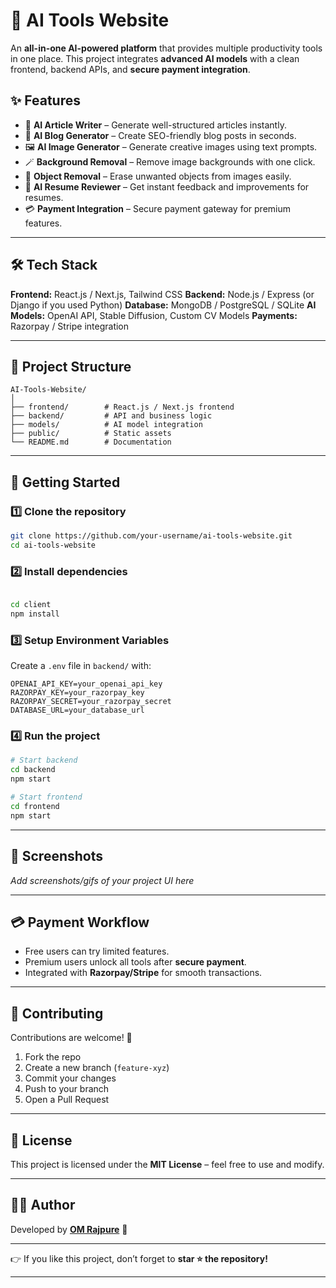# 🧠 AI Tools Website

An **all-in-one AI-powered platform** that provides multiple productivity tools in one place. This project integrates **advanced AI models** with a clean frontend, backend APIs, and **secure payment integration**.

## ✨ Features

* 📄 **AI Article Writer** – Generate well-structured articles instantly.
* 📝 **AI Blog Generator** – Create SEO-friendly blog posts in seconds.
* 🖼️ **AI Image Generator** – Generate creative images using text prompts.
* 🪄 **Background Removal** – Remove image backgrounds with one click.
* 🎯 **Object Removal** – Erase unwanted objects from images easily.
* 📑 **AI Resume Reviewer** – Get instant feedback and improvements for resumes.
* 💳 **Payment Integration** – Secure payment gateway for premium features.

---

## 🛠️ Tech Stack

**Frontend:** React.js / Next.js, Tailwind CSS
**Backend:** Node.js / Express (or Django if you used Python)
**Database:** MongoDB / PostgreSQL / SQLite
**AI Models:** OpenAI API, Stable Diffusion, Custom CV Models
**Payments:** Razorpay / Stripe integration

---

## 📂 Project Structure

```
AI-Tools-Website/
│
├── frontend/        # React.js / Next.js frontend
├── backend/         # API and business logic
├── models/          # AI model integration
├── public/          # Static assets
└── README.md        # Documentation
```

---

## 🚀 Getting Started

### 1️⃣ Clone the repository

```bash
git clone https://github.com/your-username/ai-tools-website.git
cd ai-tools-website
```

### 2️⃣ Install dependencies

```bash

cd client
npm install

```

### 3️⃣ Setup Environment Variables

Create a `.env` file in `backend/` with:

```env
OPENAI_API_KEY=your_openai_api_key
RAZORPAY_KEY=your_razorpay_key
RAZORPAY_SECRET=your_razorpay_secret
DATABASE_URL=your_database_url
```

### 4️⃣ Run the project

```bash
# Start backend
cd backend
npm start

# Start frontend
cd frontend
npm start
```

---

## 📸 Screenshots

*Add screenshots/gifs of your project UI here*

---

## 💳 Payment Workflow

* Free users can try limited features.
* Premium users unlock all tools after **secure payment**.
* Integrated with **Razorpay/Stripe** for smooth transactions.

---

## 🤝 Contributing

Contributions are welcome! 🎉

1. Fork the repo
2. Create a new branch (`feature-xyz`)
3. Commit your changes
4. Push to your branch
5. Open a Pull Request

---

## 📜 License

This project is licensed under the **MIT License** – feel free to use and modify.

---

## 👨‍💻 Author

Developed by **[OM Rajpure](https://github.com/Om-Rajpure)** 🚀

---

👉 If you like this project, don’t forget to **star ⭐ the repository!**

---

